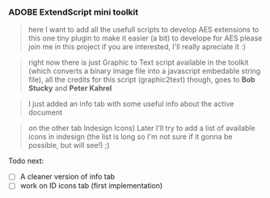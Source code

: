 ### ADOBE ExtendScript mini toolkit

> here I want to add all the usefull scripts to develop AES extensions to this one tiny plugin to make it easier (a bit) to develope for AES
> please join me in this project if you are interested, I'll really apreciate it :)

> right now there is just Graphic to Text script available in the toolkit (which converts a binary image file into a javascript embedable string file), all the credits for this script (graphic2text) though, goes to **Bob Stucky** and **Peter Kahrel**

> I just added an info tab with some useful info about the active document

> on the other tab Indesign Icons) Later I'll try to add a list of available icons in indesign (the list is long so I'm not sure if it gonna be possible, but will see!) ;)


Todo next:

- [ ] A cleaner version of info tab
- [ ] work on ID icons tab (first implementation)